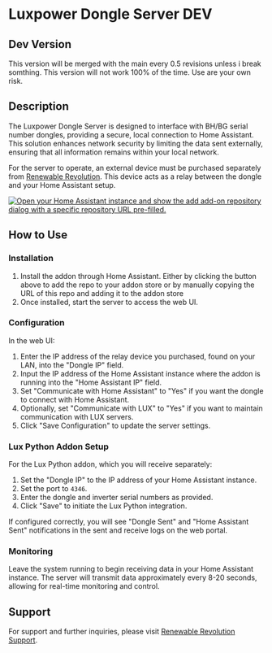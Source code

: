 # Luxpower Dongle Server DEV

## Dev Version

This version will be merged with the main every 0.5 revisions unless i break somthing. This version will not work 100% of the time. Use are your own risk.


## Description

The Luxpower Dongle Server is designed to interface with BH/BG serial number dongles, providing a secure, local connection to Home Assistant. This solution enhances network security by limiting the data sent externally, ensuring that all information remains within your local network.

For the server to operate, an external device must be purchased separately from [Renewable Revolution](https://renwablerevolution.co.uk). This device acts as a relay between the dongle and your Home Assistant setup.

[![Open your Home Assistant instance and show the add add-on repository dialog with a specific repository URL pre-filled.](https://my.home-assistant.io/badges/supervisor_add_addon_repository.svg)](https://my.home-assistant.io/redirect/supervisor_add_addon_repository/?repository_url=https%3A%2F%2Fgithub.com%2Fzakery292%2Fhomeassistant_nodjs)

## How to Use

### Installation

1. Install the addon through Home Assistant. Either by clicking the button above to add the repo to your addon store or by manually copying the URL of this repo and adding it to the addon store
3. Once installed, start the server to access the web UI.

### Configuration

In the web UI:
1. Enter the IP address of the relay device you purchased, found on your LAN, into the "Dongle IP" field.
2. Input the IP address of the Home Assistant instance where the addon is running into the "Home Assistant IP" field.
3. Set "Communicate with Home Assistant" to "Yes" if you want the dongle to connect with Home Assistant.
4. Optionally, set "Communicate with LUX" to "Yes" if you want to maintain communication with LUX servers.
5. Click "Save Configuration" to update the server settings.

### Lux Python Addon Setup

For the Lux Python addon, which you will receive separately:
1. Set the "Dongle IP" to the IP address of your Home Assistant instance.
2. Set the port to `4346`.
3. Enter the dongle and inverter serial numbers as provided.
4. Click "Save" to initiate the Lux Python integration.

If configured correctly, you will see "Dongle Sent" and "Home Assistant Sent" notifications in the sent and receive logs on the web portal.

### Monitoring

Leave the system running to begin receiving data in your Home Assistant instance. The server will transmit data approximately every 8-20 seconds, allowing for real-time monitoring and control.

## Support

For support and further inquiries, please visit [Renewable Revolution Support](https://renwablerevolution.co.uk/support).

